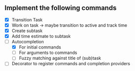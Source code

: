 ## Implement the following commands
+ [x] Transition Task
+ [x] Work on task -> maybe transition to active and track time
+ [x] Create subtask
+ [x] Add time estimate to subtask
+ [ ] Autocompletion
  + [x] For initial commands
  + [ ] For arguments to commands
  + [ ] Fuzzy matching against title of (sub)task
+ [ ] Decorator to register commands and completion providers

